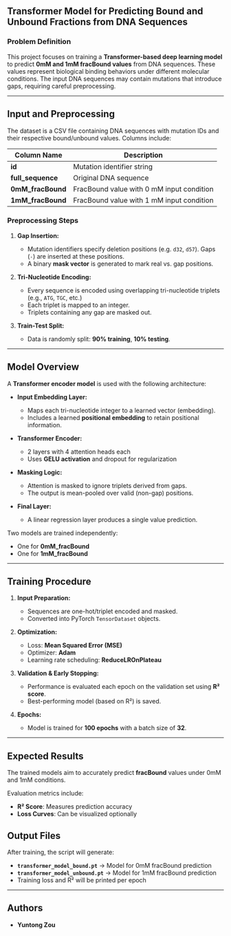 ## **Transformer Model for Predicting Bound and Unbound Fractions from DNA Sequences**

### **Problem Definition**
This project focuses on training a **Transformer-based deep learning model** to predict **0mM and 1mM fracBound values** from DNA sequences. These values represent biological binding behaviors under different molecular conditions. The input DNA sequences may contain mutations that introduce gaps, requiring careful preprocessing.

---

## **Input and Preprocessing**

The dataset is a CSV file containing DNA sequences with mutation IDs and their respective bound/unbound values. Columns include:

| Column Name        | Description                              |
|--------------------|------------------------------------------|
| **id**             | Mutation identifier string                |
| **full_sequence**  | Original DNA sequence                    |
| **0mM_fracBound**  | FracBound value with 0 mM input condition|
| **1mM_fracBound**  | FracBound value with 1 mM input condition|

### **Preprocessing Steps**
1. **Gap Insertion:**
   - Mutation identifiers specify deletion positions (e.g. `d32`, `d57`). Gaps (`-`) are inserted at these positions.
   - A binary **mask vector** is generated to mark real vs. gap positions.

2. **Tri-Nucleotide Encoding:**
   - Every sequence is encoded using overlapping tri-nucleotide triplets (e.g., `ATG`, `TGC`, etc.)
   - Each triplet is mapped to an integer.
   - Triplets containing any gap are masked out.

3. **Train-Test Split:**
   - Data is randomly split: **90% training**, **10% testing**.

---

## **Model Overview**

A **Transformer encoder model** is used with the following architecture:

- **Input Embedding Layer:**
  - Maps each tri-nucleotide integer to a learned vector (embedding).
  - Includes a learned **positional embedding** to retain positional information.

- **Transformer Encoder:**
  - 2 layers with 4 attention heads each
  - Uses **GELU activation** and dropout for regularization

- **Masking Logic:**
  - Attention is masked to ignore triplets derived from gaps.
  - The output is mean-pooled over valid (non-gap) positions.

- **Final Layer:**
  - A linear regression layer produces a single value prediction.

Two models are trained independently:
- One for **0mM_fracBound**
- One for **1mM_fracBound**

---

## **Training Procedure**
1. **Input Preparation:**
   - Sequences are one-hot/triplet encoded and masked.
   - Converted into PyTorch `TensorDataset` objects.

2. **Optimization:**
   - Loss: **Mean Squared Error (MSE)**
   - Optimizer: **Adam**
   - Learning rate scheduling: **ReduceLROnPlateau**

3. **Validation & Early Stopping:**
   - Performance is evaluated each epoch on the validation set using **R² score**.
   - Best-performing model (based on R²) is saved.

4. **Epochs:**
   - Model is trained for **100 epochs** with a batch size of **32**.

---

## **Expected Results**
The trained models aim to accurately predict **fracBound** values under 0mM and 1mM conditions.

Evaluation metrics include:
- **R² Score**: Measures prediction accuracy
- **Loss Curves**: Can be visualized optionally

## **Output Files**
After training, the script will generate:
- **`transformer_model_bound.pt`** → Model for 0mM fracBound prediction
- **`transformer_model_unbound.pt`** → Model for 1mM fracBound prediction
- Training loss and R² will be printed per epoch

---

## **Authors**
- **Yuntong Zou**  
